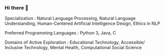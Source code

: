 ### Hi there 👋

Specialization : Natural Language Processing, Natural Language Understanding, Human-Centered Artificial Intelligence Design, Ethics in NLP 

Preferred Programming Languages : Python 3, Java, C

Domains of Active Exploration : Educational Technology, Accessible/ Inclusive Technology, Mental Health, Computational Social Science

<!--
**anjali-rgpt/anjali-rgpt** is a ✨ _special_ ✨ repository because its `README.md` (this file) appears on your GitHub profile.

Here are some ideas to get you started:

- 🔭 I’m currently working on ...
- 🌱 I’m currently learning ...
- 👯 I’m looking to collaborate on ...
- 🤔 I’m looking for help with ...
- 💬 Ask me about ...
- 📫 How to reach me: ...
- 😄 Pronouns: ...
- ⚡ Fun fact: ...
-->
